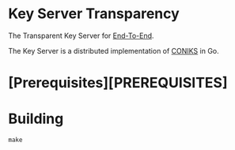 Key Server Transparency
=======================

The Transparent Key Server for
[End-To-End](https://github.com/google/end-to-end).

The Key Server is a distributed implementation of
[CONIKS](https://eprint.iacr.org/2014/1004.pdf) in Go.

# [Prerequisites][PREREQUISITES]

# Building
```
make
```

